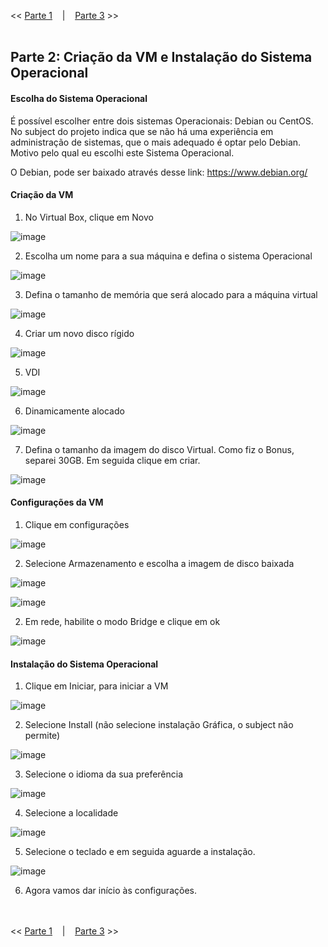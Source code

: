 << [Parte 1](https://github.com/vangoncalez/42sp_born2beroot/blob/main/parte_01.md) &nbsp;&nbsp;&nbsp;|&nbsp;&nbsp;&nbsp; [Parte 3](https://github.com/vangoncalez/42sp_born2beroot/blob/main/parte_03.md) >>
<br><br>

## Parte 2: Criação da VM e Instalação do Sistema Operacional

#### Escolha do Sistema Operacional

É possível escolher entre dois sistemas Operacionais: Debian ou CentOS. No subject do projeto indica que se não há uma experiência em administração de sistemas, que o mais adequado é optar pelo Debian. Motivo pelo qual eu escolhi este Sistema Operacional.

O Debian, pode ser baixado através desse link: https://www.debian.org/

#### Criação da VM

1. No Virtual Box, clique em Novo

![image](https://user-images.githubusercontent.com/82785772/137586899-305e824b-4eab-48b2-9e55-62d164831641.png)

2. Escolha um nome para a sua máquina e defina o sistema Operacional

![image](https://user-images.githubusercontent.com/82785772/137586983-817de04a-f07d-46c7-8edf-7b2930eea2fc.png)

3. Defina o tamanho de memória que será alocado para a máquina virtual

![image](https://user-images.githubusercontent.com/82785772/137587009-aecac564-a16e-49de-8758-982f623a08b6.png)

4. Criar um novo disco rígido

![image](https://user-images.githubusercontent.com/82785772/137587044-ba8e76a9-dddd-45f5-931f-b658c4011970.png)

5. VDI

![image](https://user-images.githubusercontent.com/82785772/137587075-26a3ac89-e34c-466b-ab18-81b479a5d062.png)

6. Dinamicamente alocado

![image](https://user-images.githubusercontent.com/82785772/137587094-1f59d392-b3c9-4cb8-ad33-653d273a8d70.png)

7. Defina o tamanho da imagem do disco Virtual. Como fiz o Bonus, separei 30GB. Em seguida clique em criar.

![image](https://user-images.githubusercontent.com/82785772/137587131-c3f6ec1e-4e5a-441d-be1a-d954814a1a6d.png)

#### Configurações da VM

1. Clique em configurações

![image](https://user-images.githubusercontent.com/82785772/137587412-7a651285-96c6-4f0d-bd16-56b45cd17101.png)

2. Selecione Armazenamento e escolha a imagem de disco baixada

![image](https://user-images.githubusercontent.com/82785772/137587470-3c740f33-0cb3-4e11-9da9-8fae1250797c.png)

![image](https://user-images.githubusercontent.com/82785772/137587645-afce6e32-9f30-4e8c-a70b-249181815900.png)

2. Em rede, habilite o modo Bridge e clique em ok

![image](https://user-images.githubusercontent.com/82785772/137587657-06250a4d-3894-46f8-b0cd-a70dd5fbfb86.png)


#### Instalação do Sistema Operacional

1. Clique em Iniciar, para iniciar a VM

![image](https://user-images.githubusercontent.com/82785772/137587196-2b239f0d-adbf-404c-9679-1c3d10000e2c.png)

2. Selecione Install (não selecione instalação Gráfica, o subject não permite)

![image](https://user-images.githubusercontent.com/82785772/137587800-20a63455-bb1f-4a27-a909-9835d221c0ea.png)

3. Selecione o idioma da sua preferência

![image](https://user-images.githubusercontent.com/82785772/137587826-333545b4-6ffa-4bc6-8481-08ff0abde739.png)

4. Selecione a localidade

![image](https://user-images.githubusercontent.com/82785772/137587839-913a1685-1dc5-48d9-893f-0d90dfe9ae40.png)

5. Selecione o teclado e em seguida aguarde a instalação.

![image](https://user-images.githubusercontent.com/82785772/137587851-ce086e53-f318-4586-83a4-43541b080566.png)

6. Agora vamos dar início às configurações.

<br><br>
<< [Parte 1](https://github.com/vangoncalez/42sp_born2beroot/blob/main/parte_01.md) &nbsp;&nbsp;&nbsp;|&nbsp;&nbsp;&nbsp; [Parte 3](https://github.com/vangoncalez/42sp_born2beroot/blob/main/parte_03.md) >>
